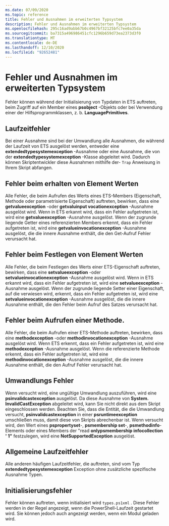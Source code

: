```yaml
---
ms.date: 07/09/2020
ms.topic: reference
title: Fehler und Ausnahmen im erweiterten Typsystem
description: Fehler und Ausnahmen im erweiterten Typsystem
ms.openlocfilehash: 295c16ad9abb67b0c4967bf32125bfc7ee0a35da
ms.sourcegitcommit: ba7315a496986451cfc1296b659d73ea2373d3f0
ms.translationtype: MT
ms.contentlocale: de-DE
ms.lasthandoff: 12/10/2020
ms.locfileid: "92652481"
---
```

# <a name="errors-and-exceptions-in-the-extended-type-system"></a>Fehler und Ausnahmen im erweiterten Typsystem

Fehler können während der Initialisierung von Typdaten in ETS auftreten, beim Zugriff auf ein Member eines **psobject** -Objekts oder bei Verwendung einer der Hilfsprogrammklassen, z. b. **LanguagePrimitives**.

## <a name="runtime-errors"></a>Laufzeitfehler

Bei einer Ausnahme sind bei der Umwandlung alle Ausnahmen, die während der Laufzeit von ETS ausgelöst werden, entweder eine **extendedtypesystemexception** -Ausnahme oder eine Ausnahme, die von der **extendedtypesystemexception** -Klasse abgeleitet wird. Dadurch können Skriptentwickler diese Ausnahmen mithilfe der- `Trap` Anweisung in Ihrem Skript abfangen.

## <a name="errors-getting-member-values"></a>Fehler beim erhalten von Element Werten

Alle Fehler, die beim Aufrufen des Werts eines ETS-Members (Eigenschaft, Methode oder parametrisierte Eigenschaft) auftreten, bewirken, dass eine **getvalueexception** -oder **getvaluinput vocationexception** -Ausnahme ausgelöst wird.
Wenn in ETS erkannt wird, dass ein Fehler aufgetreten ist, wird eine **getvalueexception** -Ausnahme ausgelöst. Wenn der zugrunde liegende Getter eines referenzierten Members erkennt, dass ein Fehler aufgetreten ist, wird eine **getvalueinvocationexception** -Ausnahme ausgelöst, die die innere Ausnahme enthält, die den Get-Aufruf Fehler verursacht hat.

## <a name="errors-setting-member-values"></a>Fehler beim Festlegen von Element Werten

Alle Fehler, die beim Festlegen des Werts einer ETS-Eigenschaft auftreten, bewirken, dass eine **setvalueexception** -oder **setvalueinvocationexception** -Ausnahme ausgelöst wird. Wenn in ETS erkannt wird, dass ein Fehler aufgetreten ist, wird eine **setvalueexception** -Ausnahme ausgelöst. Wenn der zugrunde liegende Setter einer Eigenschaft, auf die verwiesen wird, erkennt, dass ein Fehler aufgetreten ist, wird eine **setvalueinvocationexception** -Ausnahme ausgelöst, die die innere Ausnahme enthält, die den Fehler beim Aufruf des Satzes verursacht hat.

## <a name="errors-invoking-a-method"></a>Fehler beim Aufrufen einer Methode.

Alle Fehler, die beim Aufrufen einer ETS-Methode auftreten, bewirken, dass eine **methodexception** -oder **methodinvocationexception** -Ausnahme ausgelöst wird. Wenn ETS erkennt, dass ein Fehler aufgetreten ist, wird eine **methodexception** -Ausnahme ausgelöst. Wenn die referenzierte Methode erkennt, dass ein Fehler aufgetreten ist, wird eine **methodinvocationexception** -Ausnahme ausgelöst, die die innere Ausnahme enthält, die den Aufruf Fehler verursacht hat.

## <a name="casting-errors"></a>Umwandlungs Fehler

Wenn versucht wird, eine ungültige Umwandlung auszuführen, wird eine **psinvalidcastexception** ausgelöst. Da diese Ausnahme von **System. InvalidCastException** abgeleitet wird, kann Sie nicht direkt aus dem Skript eingeschlossen werden. Beachten Sie, dass die Entität, die die Umwandlung versucht, **psinvalidcastexception** in einer **psruntimeexception** umschließen muss, damit diese von Skripts abrechenbar ist. Wenn versucht wird, den Wert eines **pspropertyset**-, **psmembership set**-, **psmethodinfo**-Elements oder eines Members der "read **onlypsmembership infocollection ' 1"** festzulegen, wird eine **NotSupportedException** ausgelöst.

## <a name="common-runtime-errors"></a>Allgemeine Laufzeitfehler

Alle anderen häufigen Laufzeitfehler, die auftreten, sind vom Typ **extendedtypesystemexception** Exception ohne zusätzliche spezifische Ausnahme Typen.

## <a name="initialization-errors"></a>Initialisierungsfehler

Fehler können auftreten, wenn initialisiert wird `types.ps1xml` . Diese Fehler werden in der Regel angezeigt, wenn die PowerShell-Laufzeit gestartet wird. Sie können jedoch auch angezeigt werden, wenn ein Modul geladen wird.
